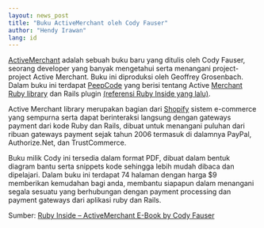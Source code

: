 ```yaml
---
layout: news_post
title: "Buku ActiveMerchant oleh Cody Fauser"
author: "Hendy Irawan"
lang: id
---
```


[ActiveMerchant][1] adalah sebuah buku baru yang ditulis oleh Cody
Fauser, seorang developer yang banyak mengetahui serta menangani
project-project Active Merchant. Buku ini diproduksi oleh Geoffrey
Grosenbach. Dalam buku ini terdapat [PeepCode][2] yang berisi tentang
Active [Merchant Ruby library][3] dan Rails plugin [(referensi Ruby
Inside yang lalu)][4].

Active Merchant library merupakan bagian dari [Shopify][5] sistem
e-commerce yang sempurna serta dapat berinteraksi langsung dengan
gateways payment dari kode Ruby dan Rails, dibuat untuk menangani
puluhan dari ribuan gateways payment sejak tahun 2006 termasuk di
dalamnya PayPal, Authorize.Net, dan TrustCommerce.

Buku milik Cody ini tersedia dalam format PDF, dibuat dalam bentuk
diagram bantu serta snippets kode sehingga lebih mudah dibaca dan
dipelajari. Dalam buku ini terdapat 74 halaman dengan harga $9
memberikan kemudahan bagi anda, membantu siapapun dalam menangani segala
sesuatu yang berhubungan dengan payment processing dan payment gateways
dari aplikasi ruby dan Rails.

Sumber: [Ruby Inside – ActiveMerchant E-Book by Cody Fauser][6]



[1]: https://peepcode.com/products/activemerchant-pdf
[2]: http://peepcode.com/
[3]: http://www.activemerchant.org/
[4]: http://www.rubyinside.com/active-merchant-a-payment-processing-library-for-ruby-rails-144.html
[5]: http://www.shopify.com/
[6]: http://www.rubyinside.com/activemerchant-book-by-cody-fauser-714.html
